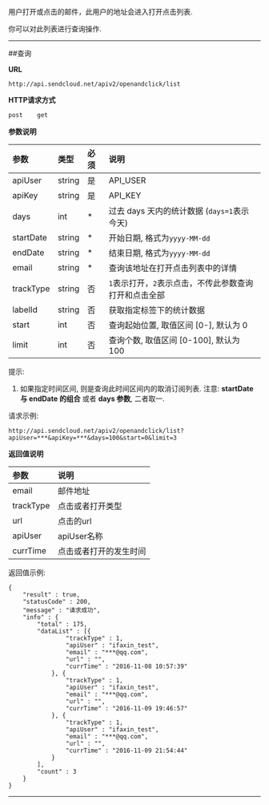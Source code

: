 
用户打开或点击的邮件，此用户的地址会进入打开点击列表.

你可以对此列表进行查询操作.
     
- - -

##查询
     
**URL**
```  
http://api.sendcloud.net/apiv2/openandclick/list
```
   
**HTTP请求方式**   
```bash
post    get
```
    
**参数说明**    
    
|参数|类型|必须|说明|
|:---|:---|:---|:---|  
|apiUser|string|是|API_USER|
|apiKey|string|是|API_KEY|
|days|int|*|过去 days 天内的统计数据 (`days=1`表示今天)| 
|startDate|string|*|开始日期, 格式为`yyyy-MM-dd`|
|endDate|string|*|结束日期, 格式为`yyyy-MM-dd`|
|email|string|*|查询该地址在打开点击列表中的详情|
|trackType|string|否|`1`表示打开，`2`表示点击，不传此参数查询打开和点击全部|
|labelId|string|否|获取指定标签下的统计数据|
|start|int|否|查询起始位置, 取值区间 [0-], 默认为 0|
|limit|int|否|查询个数, 取值区间 [0-100], 默认为 100|

提示:

1. 如果指定时间区间, 则是查询此时间区间内的取消订阅列表. 注意: **startDate 与 endDate 的组合** 或者 **days 参数**, 二者取一. 
    
请求示例:
```
http://api.sendcloud.net/apiv2/openandclick/list?apiUser=***&apiKey=***&days=100&start=0&limit=3 
```
    
**返回值说明**    
    
|参数|说明|
|:---|:---|
|email|邮件地址|
|trackType|点击或者打开类型|
|url|点击的url|
|apiUser|apiUser名称|
|currTime|点击或者打开的发生时间|
    
返回值示例:
```
{
	"result" : true,
	"statusCode" : 200,
	"message" : "请求成功",
	"info" : {
		"total" : 175,
		"dataList" : [{
				"trackType" : 1,
				"apiUser" : "ifaxin_test",
				"email" : "***@qq.com",
				"url" : "",
				"currTime" : "2016-11-08 10:57:39"
			}, {
				"trackType" : 1,
				"apiUser" : "ifaxin_test",
				"email" : "***@qq.com",
				"url" : "",
				"currTime" : "2016-11-09 19:46:57"
			}, {
				"trackType" : 1,
				"apiUser" : "ifaxin_test",
				"email" : "***@qq.com",
				"url" : "",
				"currTime" : "2016-11-09 21:54:44"
			}
		],
		"count" : 3
	}
}
```

- - -
